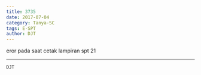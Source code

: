 ```yaml
---
title: 3735
date: 2017-07-04
category: Tanya-SC
tags: E-SPT
author: DJT
---
```


eror pada saat cetak lampiran spt 21

---



`DJT`

